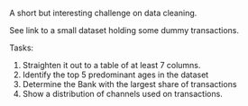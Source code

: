 A short but interesting challenge on data cleaning.

See link to a small dataset holding some dummy transactions.

Tasks:
1. Straighten it out to a table of at least 7 columns.
2. Identify the top 5 predominant ages in the dataset
3. Determine the Bank with the largest share of transactions
4. Show a distribution of channels used on transactions.
